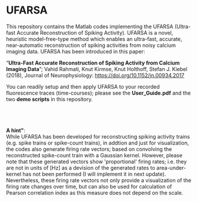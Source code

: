 # UFARSA
This repository contains the Matlab codes implementing the UFARSA (Ultra-fast Accurate Reconstruction of Spiking Activity). UFARSA is a novel, heuristic model-free-type method which enables an ultra-fast, accurate, near-automatic reconstruction of spiking activities from noisy calcium imaging data. UFARSA has been introduced in this paper: 

“**Ultra-Fast Accurate Reconstruction of Spiking Activity from Calcium Imaging Data**”; Vahid Rahmati, Knut Kirmse, Knut Holthoff, Stefan J. Kiebel (2018), Journal of Neurophysiology: https://doi.org/10.1152/jn.00934.2017

You can readily setup and then apply UFARSA to your recorded fluorescence traces (time-courses); please see the **User_Guide.pdf** and the two **demo scripts** in this repository.<br />
<br />    
<br />   
**A hint"**: <br />
While UFARSA has been developed for reconstructing spiking activity trains (e.g. spike trains or spike-count trains), in addtion and just for visualization, the codes also generate firing rate vectors; based on convolving the reconstructed spike-count train with a Gaussian kernel. However, please note that these generated vectors show 'proportional' firing rates; i.e. they are not in units of [Hz] as a devision of the generated rates to area-under-kernel has not been performed (I will implement it in next update). Nevertheless, these firing rate vectors not only provide a visualization of the firing rate changes over time, but can also be used for calculation of Pearson correlation index as this measure does not depend on the scale.
